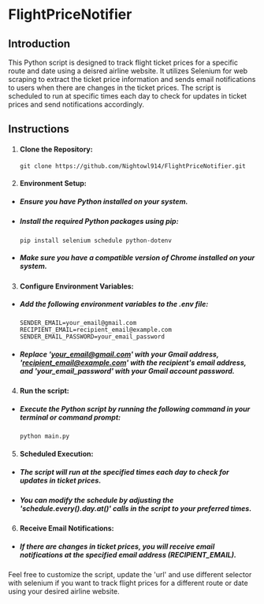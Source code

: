 # FlightPriceNotifier


## Introduction
This Python script is designed to track flight ticket prices for a specific route and date using a deisred airline website. It utilizes Selenium for web scraping to extract the ticket price information and sends email notifications to users when there are changes in the ticket prices. The script is scheduled to run at specific times each day to check for updates in ticket prices and send notifications accordingly.

## Instructions
1. #### Clone the Repository:
   ```
   git clone https://github.com/Nightowl914/FlightPriceNotifier.git
   ```

2. #### Environment Setup:
- ##### Ensure you have Python installed on your system.
- ##### Install the required Python packages using pip:
  ```
  pip install selenium schedule python-dotenv
  ```
- ##### Make sure you have a compatible version of Chrome installed on your system.

3. #### Configure Environment Variables:
- ##### Add the following environment variables to the .env file:
  ```
  SENDER_EMAIL=your_email@gmail.com
  RECIPIENT_EMAIL=recipient_email@example.com
  SENDER_EMAIL_PASSWORD=your_email_password
  ```
- ##### Replace 'your_email@gmail.com' with your Gmail address, 'recipient_email@example.com' with the recipient's email address, and 'your_email_password' with your Gmail account password.
  
4. #### Run the script:
- ##### Execute the Python script by running the following command in your terminal or command prompt:
  ```
  python main.py
  ```

5. #### Scheduled Execution:
- ##### The script will run at the specified times each day to check for updates in ticket prices.
- ##### You can modify the schedule by adjusting the 'schedule.every().day.at()' calls in the script to your preferred times.

6. #### Receive Email Notifications:
- ##### If there are changes in ticket prices, you will receive email notifications at the specified email address (RECIPIENT_EMAIL).

Feel free to customize the script, update the 'url' and use different selector with selenium if you want to track flight prices for a different route or date using your desired airline website.

